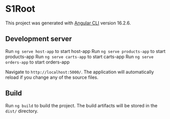 # S1Root

This project was generated with [Angular CLI](https://github.com/angular/angular-cli) version 16.2.6.

## Development server

Run `ng serve host-app` to start host-app
Run `ng serve products-app` to start products-app
Run `ng serve carts-app` to start carts-app
Run `ng serve orders-app` to start orders-app

Navigate to `http://localhost:5000/`. The application will automatically reload if you change any of the source files.

## Build

Run `ng build` to build the project. The build artifacts will be stored in the `dist/` directory.
